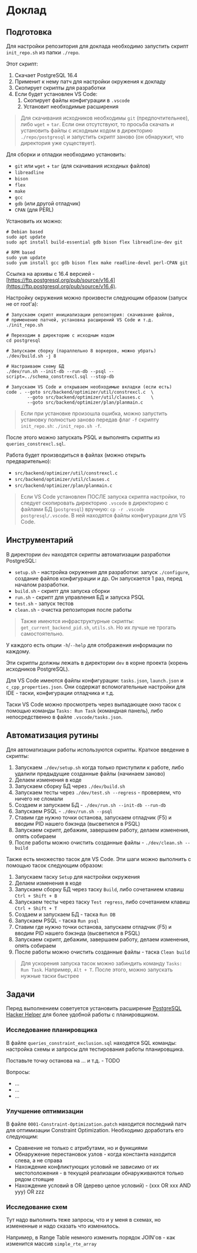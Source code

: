 # Доклад

## Подготовка

Для настройки репозитория для доклада необходимо запустить скрипт `init_repo.sh`
из папки `./repo`.

Этот скрипт:

1. Скачает PostgreSQL 16.4
2. Применит к нему патч для настройки окружения к докладу
3. Скопирует скрипты для разработки
4. Если будет установлен VS Code:
    1. Скопирует файлы конфигурации в `.vscode`
    2. Установит необходимые расширения

> Для скачивания исходников необходимы `git` (предпочтительнее), либо `wget` +
> `tar`. Если они отсутствуют, то просьба скачать и установить файлы с исходным
> кодом в директорию `./repo/postgresql` и запустить скрипт заново (он обнаружит,
> что директория уже существует).

Для сборки и отладки необходимо установить:

- `git` или `wget` + `tar` (для скачивания исходных файлов)
- `libreadline`
- `bison`
- `flex`
- `make`
- `gcc`
- `gdb` (или другой отладчик)
- `CPAN` (для PERL)

Установить их можно:

```shell
# Debian based
sudo apt update
sudo apt install build-essential gdb bison flex libreadline-dev git

# RPM based
sudo yum update
sudo yum install gcc gdb bison flex make readline-devel perl-CPAN git

```

Ссылка на архивы с 16.4 версией - [https://ftp.postgresql.org/pub/source/v16.4](https://ftp.postgresql.org/pub/source/v16.4).

Настройку окружения можно произвести следующим образом (запуск не от root'а):

```shell
# Запускаем скрипт инициализации репозитория: скачивание файлов,
# применение патчей, установка расширений VS Code и т.д.
./init_repo.sh

# Переходим в директорию с исходным кодом
cd postgresql

# Запускаем сборку (параллельно 8 воркеров, можно убрать)
./dev/build.sh -j 8

# Настраиваем схему БД
./dev/run.sh --init-db --run-db --psql --script=../schema_constrexcl.sql --stop-db

# Запускаем VS Code и открываем необходимые вкладки (если есть)
code . --goto src/backend/optimizer/util/constrexcl.c  \
        --goto src/backend/optimizer/util/clauses.c    \
        --goto src/backend/optimizer/plan/planmain.c
```

> Если при установке произошла ошибка, можно запустить установку полностью
> заново передав флаг `-f` скрипту `init_repo.sh`: `./init_repo.sh -f`.

После этого можно запускать PSQL и выполнять скрипты из `queries_constrexcl.sql`.

Работа будет производиться в файлах (можно открыть предварительно):

- `src/backend/optimizer/util/constrexcl.c`
- `src/backend/optimizer/util/clauses.c`
- `src/backend/optimizer/plan/planmain.c`

> Если VS Code установлен ПОСЛЕ запуска скрипта настройки, то следует скопировать
> директорию `.vscode` в директорию с файлами БД (`postgresql`) вручную:
> `cp -r .vscode postgresql/.vscode`. В ней находятся файлы конфигурации для
> VS Code.

## Инструментарий

В директории `dev` находятся скрипты автоматизации разработки PostgreSQL:

- `setup.sh` - настройка окружения для разработки: запуск `./configure`,
    создание файлов конфигурации и др. Он запускается 1 раз, перед началом
    разработки.
- `build.sh` - скрипт для запуска сборки
- `run.sh` - скрипт для управления БД и запуска PSQL
- `test.sh` - запуск тестов
- `clean.sh` - очистка репозитория после работы

> Также имеются инфраструктурные скрипты: `get_current_backend_pid.sh`,
> `utils.sh`. Но их лучше не трогать самостоятельно.

У каждого есть опции `-h`/`--help` для отображения информации по каждому.

Эти скрипты должны лежать в директории `dev` в корне проекта (корень исходников
PostgreSQL).

Для VS Code имеются файлы конфигурации: `tasks.json`, `launch.json` и
`c_cpp_properties.json`. Они содержат вспомогательные настройки для IDE -
таски, конфигурации отладчика и т.д.

Таски VS Code можно просмотреть через выпадающее окно тасок с помощью команды
`Tasks: Run Task` (командная панель), либо непосредственно в файле
`.vscode/tasks.json`.

## Автоматизация рутины

Для автоматизации работы используются скрипты. Краткое введение в скрипты:

1. Запускаем `./dev/setup.sh` когда только приступили к работе, либо удалили
  предыдущие созданные файлы (начинаем заново)
2. Делаем изменения в коде
3. Запускаем сборку БД через `./dev/build.sh`
4. Запускаем тесты через `./dev/test.sh --regress` - проверяем, что ничего не
   сломали
5. Создаем и запускаем БД - `./dev/run.sh --init-db --run-db`
6. Запускаем PSQL - `./dev/run.sh --psql`
7. Ставим где нужно точки останова, запускаем отладчик (F5) и вводим PID нашего
   бэкэнда (высветился в PSQL)
8. Запускаем скрипт, дебажим, завершаем работу, делаем изменения, опять собираем
9. После работы можно очистить созданные файлы - `./dev/clean.sh --build`

Также есть множество тасок для VS Code. Эти шаги можно выполнить с помощью тасок
следующим образом:

1. Запускаем таску `Setup` для настройки окружения
2. Делаем изменения в коде
3. Запускаем сборку БД через таску `Build`, либо сочетанием клавиш `Ctrl + Shift + B`
4. Запускаем тесты через таску `Test regress`, либо сочетанием клавиш `Ctrl + Shift + T`
5. Создаем и запускаем БД - таска `Run DB`
6. Запускаем PSQL - таска `Run psql`
7. Ставим где нужно точки останова, запускаем отладчик (F5) и вводим PID нашего
   бэкэнда (высветился в PSQL)
8. Запускаем скрипт, дебажим, завершаем работу, делаем изменения, опять собираем
9. После работы можно очистить созданные файлы - таска `Clean build`

> Для ускорения запуска тасок можно забиндить команду `Tasks: Run Task`.
> Например, `Alt + T`. После этого, можно запускать нужные таски быстрее

## Задачи

Перед выполнением советуется установить расширение
[PostgreSQL Hacker Helper](https://marketplace.visualstudio.com/items?itemName=ash-blade.postgresql-hacker-helper)
для более удобной работы с планировщиком.

### Исследование планировщика

В файле `queries_constraint_exclusion.sql` находятся SQL команды: настройка
схемы и запросы для тестирования работы планировщика.



Поставьте точку останова на ... и т.д. - TODO

Вопросы:

- ...
- ...
- ...

### Улучшение оптимизации

В файле `0001-Constraint-Optimization.patch` находится последний патч для
оптимизации Constraint Optimization. Необходимо доработать его следующим:

- Сравнение не только с атрибутами, но и функциями
- Обнаружение перестановок узлов - когда константа находится слева, а не справа
- Нахождение конфликтующих условий не зависимо от их местоположения - в текущей
  реализации обнаруживаются только рядом стоящие
- Нахождение условий в OR (дерево целое условий) - (xxx OR xxx AND yyy) OR zzz

### Исследование схем

Тут надо выполнить теже запросы, что и у меня в схемах, но измененные и надо
сказать что изменилось.

Например, в Range Table немного изменить порядок JOIN'ов - как изменится массив
`simple_rte_array`
